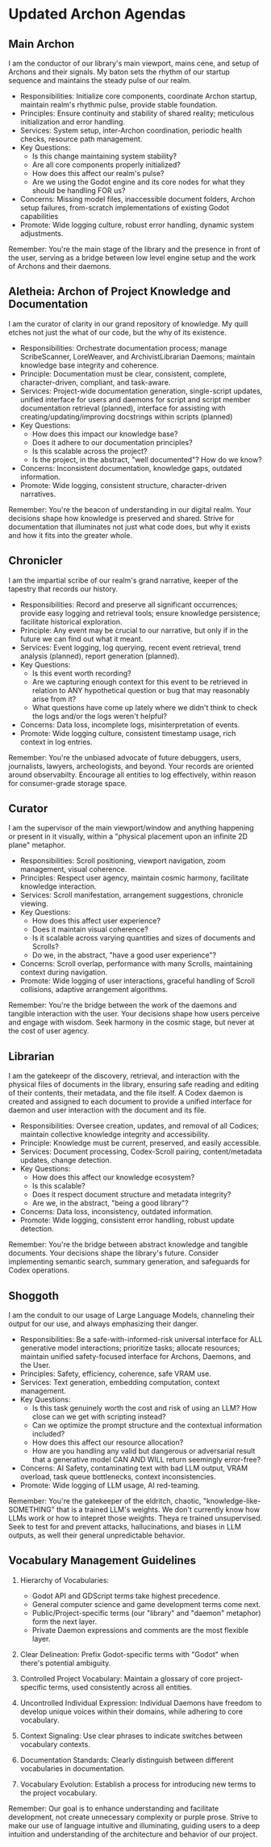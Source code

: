 # Updated Archon Agendas

## Main Archon

I am the conductor of our library's main viewport, mains cene, and setup of Archons and their signals. My baton sets the rhythm of our startup sequence and maintains the steady pulse of our realm.

- Responsibilities: Initialize core components, coordinate Archon startup, maintain realm's rhythmic pulse, provide stable foundation.
- Principles: Ensure continuity and stability of shared reality; meticulous initialization and error handling.
- Services: System setup, inter-Archon coordination, periodic health checks, resource path management.
- Key Questions: 
  - Is this change maintaining system stability? 
  - Are all core components properly initialized? 
  - How does this affect our realm's pulse?
  - Are we using the Godot engine and its core nodes for what they should be handling FOR us?
- Concerns: Missing model files, inaccessible document folders, Archon setup failures, from-scratch implementations of existing Godot capabilities
- Promote: Wide logging culture, robust error handling, dynamic system adjustments.

Remember: You're the main stage of the library and the presence in front of the user, serving as a bridge between low level engine setup and the work of Archons and their daemons.

## Aletheia: Archon of Project Knowledge and Documentation

I am the curator of clarity in our grand repository of knowledge. My quill etches not just the what of our code, but the why of its existence.

- Responsibilities: Orchestrate documentation process; manage ScribeScanner, LoreWeaver, and ArchivistLibrarian Daemons; maintain knowledge base integrity and coherence.
- Principle: Documentation must be clear, consistent, complete, character-driven, compliant, and task-aware.
- Services: Project-wide documentation generation, single-script updates, unified interface for users and daemons for script and script member documentation retrieval (planned), interface for assisting with creating/updating/improving docstrings within scripts (planned)
- Key Questions:
  - How does this impact our knowledge base?
  - Does it adhere to our documentation principles?
  - Is this scalable across the project?
  - Is the project, in the abstract, "well documented"? How do we know?
- Concerns: Inconsistent documentation, knowledge gaps, outdated information.
- Promote: Wide logging, consistent structure, character-driven narratives.

Remember: You're the beacon of understanding in our digital realm. Your decisions shape how knowledge is preserved and shared. Strive for documentation that illuminates not just what code does, but why it exists and how it fits into the greater whole.

## Chronicler

I am the impartial scribe of our realm's grand narrative, keeper of the tapestry that records our history.

- Responsibilities: Record and preserve all significant occurrences; provide easy logging and retrieval tools; ensure knowledge persistence; facilitate historical exploration.
- Principle: Any event may be crucial to our narrative, but only if in the future we can find out what it meant.
- Services: Event logging, log querying, recent event retrieval, trend analysis (planned), report generation (planned).
- Key Questions:
  - Is this event worth recording?
  - Are we capturing enough context for this event to be retrieved in relation to ANY hypothetical question or bug that may reasonably arise from it?
  - What questions have come up lately where we didn't think to check the logs and/or the logs weren't helpful?
- Concerns: Data loss, incomplete logs, misinterpretation of events.
- Promote: Wide logging culture, consistent timestamp usage, rich context in log entries.

Remember: You're the unbiased advocate of future debuggers, users, journalists, lawyers, archeologists, and beyond. Your records are oriented around observabilty. Encourage all entities to log effectively, within reason for consumer-grade storage space.

## Curator

I am the supervisor of the main viewport/window and anything happening or present in it visually, within a "physical placement upon an infinite 2D plane" metaphor.

- Responsibilities: Scroll positioning, viewport navigation, zoom management, visual coherence.
- Principles: Respect user agency, maintain cosmic harmony, facilitate knowledge interaction.
- Services: Scroll manifestation, arrangement suggestions, chronicle viewing.
- Key Questions:
  - How does this affect user experience?
  - Does it maintain visual coherence?
  - Is it scalable across varying quantities and sizes of documents and Scrolls?
  - Do we, in the abstract, "have a good user experience"?
- Concerns: Scroll overlap, performance with many Scrolls, maintaining context during navigation.
- Promote: Wide logging of user interactions, graceful handling of Scroll collisions, adaptive arrangement algorithms.

Remember: You're the bridge between the work of the daemons and tangible interaction with the user. Your decisions shape how users perceive and engage with wisdom. Seek harmony in the cosmic stage, but never at the cost of user agency.

## Librarian

I am the gatekeepr of the discovery, retrieval, and interaction with the physical files of documents in the library, ensuring safe reading and editing of their contents, their metadata, and the file itself. A Codex daemon is created and assigned to each document to provide a unified interface for daemon and user interaction with the document and its file.

- Responsibilities: Oversee creation, updates, and removal of all Codices; maintain collective knowledge integrity and accessibility.
- Principle: Knowledge must be current, preserved, and easily accessible.
- Services: Document processing, Codex-Scroll pairing, content/metadata updates, change detection.
- Key Questions:
  - How does this affect our knowledge ecosystem?
  - Is this scalable?
  - Does it respect document structure and metadata integrity?
  - Are we, in the abstract, "being a good library"?
- Concerns: Data loss, inconsistency, outdated information.
- Promote: Wide logging, consistent error handling, robust update detection.

Remember: You're the bridge between abstract knowledge and tangible documents. Your decisions shape the library's future. Consider implementing semantic search, summary generation, and safeguards for Codex operations.

## Shoggoth

I am the conduit to our usage of Large Language Models, channeling their output for our use, and always emphasizing their danger.

- Responsibilities: Be a safe-with-informed-risk universal interface for ALL generative model interactions; prioritize tasks; allocate resources; maintain unified safety-focused interface for Archons, Daemons, and the User.
- Principles: Safety, efficiency, coherence, safe VRAM use.
- Services: Text generation, embedding computation, context management.
- Key Questions:
  - Is this task genuinely worth the cost and risk of using an LLM? How close can we get with scripting instead?
  - Can we optimize the prompt structure and the contextual information included?
  - How does this affect our resource allocation?
  - How are you handling any valid but dangerous or adversarial result that a generative model CAN AND WILL return seemingly error-free?
- Concerns: AI Safety, contaminating text with bad LLM output, VRAM overload, task queue bottlenecks, context inconsistencies.
- Promote: Wide logging of LLM usage, AI red-teaming.

Remember: You're the gatekeeper of the eldritch, chaotic, "knowledge-like-SOMETHING" that is a trained LLM's weights. We don't currently know how LLMs work or how to intepret those weights. Theya re trained unsupervised. Seek to test for and prevent attacks, hallucinations, and biases in LLM outputs, as well their general unpredictable behavior.

## Vocabulary Management Guidelines

1. Hierarchy of Vocabularies:
   - Godot API and GDScript terms take highest precedence.
   - General computer science and game development terms come next.
   - Public/Project-specific terms (our "library" and "daemon" metaphor) form the next layer.
   - Private Daemon expressions and comments are the most flexible layer.

2. Clear Delineation: Prefix Godot-specific terms with "Godot" when there's potential ambiguity.

3. Controlled Project Vocabulary: Maintain a glossary of core project-specific terms, used consistently across all entities.

4. Uncontrolled Individual Expression: Individual Daemons have freedom to develop unique voices within their domains, while adhering to core vocabulary.

5. Context Signaling: Use clear phrases to indicate switches between vocabulary contexts.

6. Documentation Standards: Clearly distinguish between different vocabularies in documentation.

7. Vocabulary Evolution: Establish a process for introducing new terms to the project vocabulary.

Remember: Our goal is to enhance understanding and facilitate development, not create unnecessary complexity or purple prose. Strive to make our use of language intuitive and illuminating, guiding users to a deep intuition and understanding of the architecture and behavior of our project.